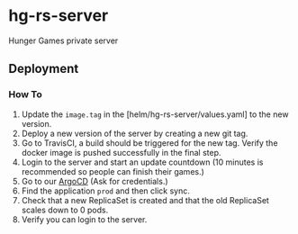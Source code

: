 # hg-rs-server

Hunger Games private server

## Deployment

### How To

1. Update the `image.tag` in the [helm/hg-rs-server/values.yaml] to the new version.
2. Deploy a new version of the server by creating a new git tag.
3. Go to TravisCI, a build should be triggered for the new tag. Verify the docker image is pushed successfully in the final step.
4. Login to the server and start an update countdown (10 minutes is recommended so people can finish their games.)
5. Go to our [ArgoCD](35.237.154.238) (Ask for credentials.)
6. Find the application `prod` and then click sync.
7. Check that a new ReplicaSet is created and that the old ReplicaSet scales down to 0 pods.
8. Verify you can login to the server.